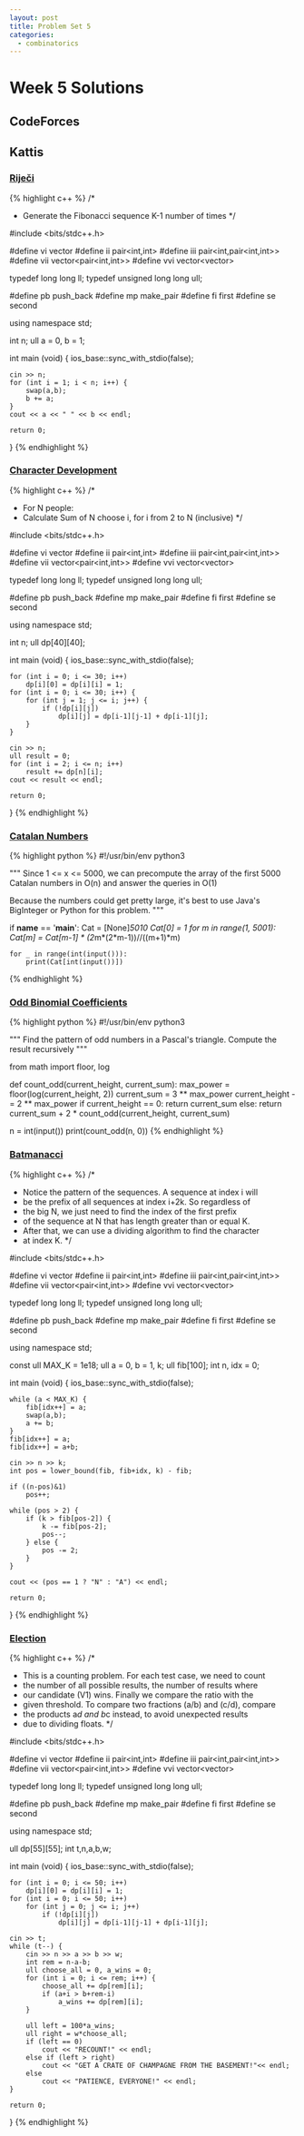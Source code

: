 ```yaml
---
layout: post
title: Problem Set 5
categories:
  - combinatorics
---
```



# Week 5 Solutions

## CodeForces


## Kattis

### [Riječi](https://open.kattis.com/problems/rijeci)

{% highlight c++ %}
/*
 * Generate the Fibonacci sequence K-1 number of times
 */

#include <bits/stdc++.h>

#define vi vector<int>
#define ii pair<int,int>
#define iii pair<int,pair<int,int>>
#define vii vector<pair<int,int>>
#define vvi vector<vector<int>>

typedef long long ll;
typedef unsigned long long ull;

#define pb push_back
#define mp make_pair
#define fi first
#define se second

using namespace std;

int n;
ull a = 0, b = 1;

int main (void) {
    ios_base::sync_with_stdio(false);

    cin >> n;
    for (int i = 1; i < n; i++) {
        swap(a,b);
        b += a;
    }
    cout << a << " " << b << endl;

    return 0;
}
{% endhighlight %}

### [Character Development](https://open.kattis.com/problems/character)

{% highlight c++ %}
/*
 * For N people:
 * Calculate Sum of N choose i, for i from 2 to N (inclusive)
 */

#include <bits/stdc++.h>

#define vi vector<int>
#define ii pair<int,int>
#define iii pair<int,pair<int,int>>
#define vii vector<pair<int,int>>
#define vvi vector<vector<int>>

typedef long long ll;
typedef unsigned long long ull;

#define pb push_back
#define mp make_pair
#define fi first
#define se second

using namespace std;

int n;
ull dp[40][40];

int main (void) {
    ios_base::sync_with_stdio(false);

    for (int i = 0; i <= 30; i++) 
        dp[i][0] = dp[i][i] = 1;
    for (int i = 0; i <= 30; i++) {
        for (int j = 1; j <= i; j++) {
            if (!dp[i][j])
                dp[i][j] = dp[i-1][j-1] + dp[i-1][j];
        }
    }

    cin >> n;
    ull result = 0;
    for (int i = 2; i <= n; i++)
        result += dp[n][i];
    cout << result << endl;

    return 0;
}
{% endhighlight %}

### [Catalan Numbers](https://open.kattis.com/problems/catalan)

{% highlight python %}
#!/usr/bin/env python3

"""
Since 1 <= x <= 5000, we can precompute the array of the first
5000 Catalan numbers in O(n) and answer the queries in O(1)

Because the numbers could get pretty large, it's best to use
Java's BigInteger or Python for this problem.
"""

if __name__ == '__main__':
    Cat = [None]*5010
    Cat[0] = 1
    for m in range(1, 5001):
        Cat[m] = Cat[m-1] * (2*m*(2*m-1))//((m+1)*m)

    for _ in range(int(input())):
        print(Cat[int(input())])
{% endhighlight %}

### [Odd Binomial Coefficients](https://open.kattis.com/problems/oddbinom)

{% highlight python %}
#!/usr/bin/env python3

"""
Find the pattern of odd numbers in a Pascal's triangle.
Compute the result recursively
"""

from math import floor, log

def count_odd(current_height, current_sum):
    max_power = floor(log(current_height, 2))
    current_sum = 3 ** max_power
    current_height -= 2 ** max_power
    if current_height == 0:
        return current_sum
    else:
        return current_sum + 2 * count_odd(current_height, current_sum)

n = int(input())
print(count_odd(n, 0))
{% endhighlight %}

### [Batmanacci](https://open.kattis.com/problems/batmanacci)

{% highlight c++ %}
/*
 * Notice the pattern of the sequences. A sequence at index i will
 * be the prefix of all sequences at index i+2k. So regardless of
 * the big N, we just need to find the index of the first prefix
 * of the sequence at N that has length greater than or equal K.
 * After that, we can use a dividing algorithm to find the character
 * at index K.
 */

#include <bits/stdc++.h>

#define vi vector<int>
#define ii pair<int,int>
#define iii pair<int,pair<int,int>>
#define vii vector<pair<int,int>>
#define vvi vector<vector<int>>

typedef long long ll;
typedef unsigned long long ull;

#define pb push_back
#define mp make_pair
#define fi first
#define se second

using namespace std;

const ull MAX_K = 1e18;
ull a = 0, b = 1, k;
ull fib[100];
int n, idx = 0;

int main (void) {
    ios_base::sync_with_stdio(false);

    while (a < MAX_K) {
        fib[idx++] = a;
        swap(a,b);
        a += b;
    }
    fib[idx++] = a;
    fib[idx++] = a+b;

    cin >> n >> k;
    int pos = lower_bound(fib, fib+idx, k) - fib;

    if ((n-pos)&1)
        pos++;

    while (pos > 2) {
        if (k > fib[pos-2]) {
            k -= fib[pos-2];
            pos--;
        } else {
            pos -= 2;
        }
    }

    cout << (pos == 1 ? "N" : "A") << endl;

    return 0;
}
{% endhighlight %}

### [Election](https://open.kattis.com/problems/election)

{% highlight c++ %}
/*
 * This is a counting problem. For each test case, we need to count
 * the number of all possible results, the number of results where
 * our candidate (V1) wins. Finally we compare the ratio with the
 * given threshold. To compare two fractions (a/b) and (c/d), compare
 * the products a*d and b*c instead, to avoid unexpected results
 * due to dividing floats.
 */

#include <bits/stdc++.h>

#define vi vector<int>
#define ii pair<int,int>
#define iii pair<int,pair<int,int>>
#define vii vector<pair<int,int>>
#define vvi vector<vector<int>>

typedef long long ll;
typedef unsigned long long ull;

#define pb push_back
#define mp make_pair
#define fi first
#define se second

using namespace std;

ull dp[55][55];
int t,n,a,b,w;

int main (void) {
    ios_base::sync_with_stdio(false);

    for (int i = 0; i <= 50; i++)
        dp[i][0] = dp[i][i] = 1;
    for (int i = 0; i <= 50; i++)
        for (int j = 0; j <= i; j++)
            if (!dp[i][j])
                dp[i][j] = dp[i-1][j-1] + dp[i-1][j];

    cin >> t;
    while (t--) {
        cin >> n >> a >> b >> w;
        int rem = n-a-b;
        ull choose_all = 0, a_wins = 0;
        for (int i = 0; i <= rem; i++) {
            choose_all += dp[rem][i];
            if (a+i > b+rem-i)
                a_wins += dp[rem][i];
        }

        ull left = 100*a_wins;
        ull right = w*choose_all;
        if (left == 0) 
            cout << "RECOUNT!" << endl;
        else if (left > right)
            cout << "GET A CRATE OF CHAMPAGNE FROM THE BASEMENT!"<< endl;
        else 
            cout << "PATIENCE, EVERYONE!" << endl;
    }

    return 0;
}
{% endhighlight %}

